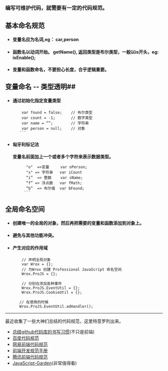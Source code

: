 ### 编写可维护代码，就需要有一定的代码规范。

## 基本命名规范 ##

- #### 变量名应为名词,eg： car,person

- #### 函数名以动词开始。 getName(), 返回类型是布尔类型，一般以is开头，eg: isEnable();
- #### 变量和函数命名，不要担心长度，合乎逻辑重要。

## 变量命名 -- 类型透明##
- #### 通过初始化指定变量类型
    ```
        var found = false;    // 布尔类型
        var count = -1;       // 数字类型
        var name = “”;        // 字符串
        var person = null;    // 对象
       ```
- #### 匈牙利标记法
  **变量名前面加上一个或者多个字符来表示数据类型。**
  ```
        "o"  =>变量     var oPerson;
        "s" => 字符串   var iCount
        “i”  => 整数    var sName;
        “f” => 浮点数   var fMath;
        “b”  => 布尔值  var bFound;
       ```
##  全局命名空间  ##
- #### 创建唯一的全局的对象，然后再把需要的变量和函数添加到对象上。
- #### 避免与其他功能冲突。
- #### 产生对应的作用域
  ```
      // 声明全局对象
      var Wrox = {};
      // 为Wrox 创建 Professional JavaScript 命名空间
      Wrox.ProJS = {};

      // 分别在添加各种事件
      Wrox.ProJS.EventUtil = {};
      Wrox.ProJS.CookieUtil = {};

     // 在使用的时候
     Wrox.ProJS.EventUtil.adHandler();

    ```




----------
 最近收集了一些大神们总结的代码规范，这里特意罗列出来。
   - [总结github代码库的书写习惯](http://alloyteam.github.io/CodeGuide/)(不只是前端)
   - [百度代码规范](https://zhuanlan.zhihu.com/p/19884834?columnSlug=fuyun)
   - [网易前端代码规范](http://nec.netease.com/standard)
   - [前端开发规范手册](http://zhibimo.com/read/Ashu/front-end-style-guide/)
   - [腾讯前端代码规范](http://tgideas.qq.com/doc/)
   - [JavaScript-Garden](http://bonsaiden.github.io/JavaScript-Garden/)(非常值得看)
